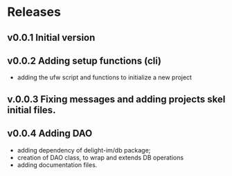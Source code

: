 # Releases

## v0.0.1 Initial version

## v0.0.2 Adding setup functions (cli)
- adding the ufw script and functions to initialize a new project

## v.0.0.3 Fixing messages and adding projects skel initial files.


## v0.0.4 Adding DAO    
- adding dependency of delight-im/db package;
- creation of DAO class, to wrap and extends DB operations
- adding documentation files.
